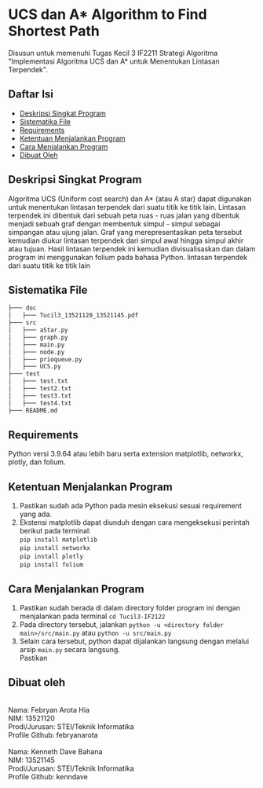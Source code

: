 # UCS dan A* Algorithm to Find Shortest Path
Disusun untuk memenuhi Tugas Kecil 3 IF2211 Strategi Algoritma "Implementasi Algoritma UCS dan A* untuk Menentukan Lintasan 
Terpendek".

## Daftar Isi
* [Deskripsi Singkat Program](#deskripsi-singkat-program)
* [Sistematika File](#sistematika-file)
* [Requirements](#requirements)
* [Ketentuan Menjalankan Program](#ketentuan-menjalankan-program)
* [Cara Menjalankan Program](#cara-menjalankan-program)
* [Dibuat Oleh](#dibuat-oleh)
## Deskripsi Singkat Program
  Algoritma UCS (Uniform cost search) dan A* (atau A star) dapat digunakan untuk menentukan lintasan terpendek dari suatu titik ke titik lain. Lintasan terpendek ini dibentuk dari sebuah peta ruas - ruas jalan yang dibentuk menjadi sebuah graf dengan membentuk simpul - simpul sebagai simpangan atau ujung jalan. Graf yang merepresentasikan peta tersebut kemudian diukur lintasan terpendek dari simpul awal hingga simpul akhir atau tujuan. Hasil lintasan terpendek ini kemudian divisualisaskan dan dalam program ini menggunakan folium pada bahasa Python.
lintasan terpendek dari suatu titik ke titik lain
## Sistematika File
```bash
├─── doc
│   ├─── Tucil3_13521120_13521145.pdf
├─── src
│   ├─── aStar.py
│   ├─── graph.py
│   ├─── main.py
│   ├─── node.py
│   ├─── prioqueue.py
│   ├─── UCS.py
├─── test
│   ├─── test.txt
│   ├─── test2.txt
│   ├─── test3.txt
│   ├─── test4.txt
├─── README.md
```
## Requirements
Python versi 3.9.64 atau lebih baru serta extension matplotlib, networkx, plotly, dan folium.
## Ketentuan Menjalankan Program
1. Pastikan sudah ada Python pada mesin eksekusi sesuai requirement yang ada.
2. Ekstensi matplotlib dapat diunduh dengan cara mengeksekusi perintah berikut pada terminal: <br /> 
`pip install matplotlib` <br />
`pip install networkx` <br />
`pip install plotly` <br />
`pip install folium` <br />
## Cara Menjalankan Program
1. Pastikan sudah berada di dalam directory folder program ini dengan menjalankan pada terminal `cd Tucil3-IF2122` <br />
2. Pada directory tersebut, jalankan `python -u <directory folder main>/src/main.py` atau `python -u src/main.py`
3. Selain cara tersebut, python dapat dijalankan langsung dengan melalui arsip `main.py` secara langsung. <br />
   Pastikan 
## Dibuat oleh
<br /> Nama: Febryan Arota Hia
<br /> NIM: 13521120
<br /> Prodi/Jurusan: STEI/Teknik Informatika
<br /> Profile Github: febryanarota
<br />
<br /> Nama: Kenneth Dave Bahana
<br /> NIM: 13521145
<br /> Prodi/Jurusan: STEI/Teknik Informatika
<br /> Profile Github: kenndave
